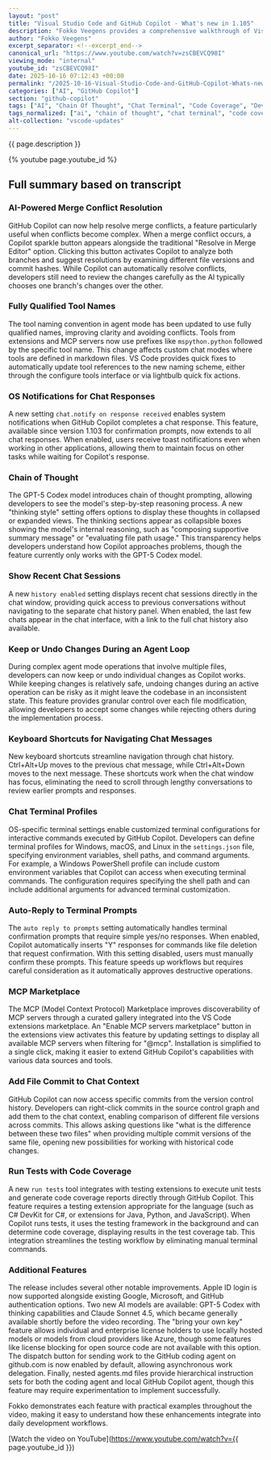 ```yaml
---
layout: "post"
title: "Visual Studio Code and GitHub Copilot - What's new in 1.105"
description: "Fokko Veegens provides a comprehensive walkthrough of Visual Studio Code 1.105, released in October 2025, highlighting significant enhancements to GitHub Copilot integration and developer productivity tools. The release introduces AI-powered assistance for complex workflows, improved terminal integration, and enhanced code testing capabilities."
author: "Fokko Veegens"
excerpt_separator: <!--excerpt_end-->
canonical_url: "https://www.youtube.com/watch?v=zsCBEVCQ98I"
viewing_mode: "internal"
youtube_id: "zsCBEVCQ98I"
date: 2025-10-16 07:12:43 +00:00
permalink: "/2025-10-16-Visual-Studio-Code-and-GitHub-Copilot-Whats-new-in-1105.html"
categories: ["AI", "GitHub Copilot"]
section: "github-copilot"
tags: ["AI", "Chain Of Thought", "Chat Terminal", "Code Coverage", "Developer Tools", "GitHub Copilot", "MCP Marketplace", "Merge Conflicts", "Productivity", "Terminal Profiles", "Videos", "VS Code", "VS Code 1.105"]
tags_normalized: ["ai", "chain of thought", "chat terminal", "code coverage", "developer tools", "github copilot", "mcp marketplace", "merge conflicts", "productivity", "terminal profiles", "videos", "vs code", "vs code 1dot105"]
alt-collection: "vscode-updates"
---
```


{{ page.description }}<!--excerpt_end-->

{% youtube page.youtube_id %}

## Full summary based on transcript

### AI-Powered Merge Conflict Resolution

GitHub Copilot can now help resolve merge conflicts, a feature particularly useful when conflicts become complex. When a merge conflict occurs, a Copilot sparkle button appears alongside the traditional "Resolve in Merge Editor" option. Clicking this button activates Copilot to analyze both branches and suggest resolutions by examining different file versions and commit hashes. While Copilot can automatically resolve conflicts, developers still need to review the changes carefully as the AI typically chooses one branch's changes over the other.

### Fully Qualified Tool Names

The tool naming convention in agent mode has been updated to use fully qualified names, improving clarity and avoiding conflicts. Tools from extensions and MCP servers now use prefixes like `mspython.python` followed by the specific tool name. This change affects custom chat modes where tools are defined in markdown files. VS Code provides quick fixes to automatically update tool references to the new naming scheme, either through the configure tools interface or via lightbulb quick fix actions.

### OS Notifications for Chat Responses

A new setting `chat.notify on response received` enables system notifications when GitHub Copilot completes a chat response. This feature, available since version 1.103 for confirmation prompts, now extends to all chat responses. When enabled, users receive toast notifications even when working in other applications, allowing them to maintain focus on other tasks while waiting for Copilot's response.

### Chain of Thought

The GPT-5 Codex model introduces chain of thought prompting, allowing developers to see the model's step-by-step reasoning process. A new "thinking style" setting offers options to display these thoughts in collapsed or expanded views. The thinking sections appear as collapsible boxes showing the model's internal reasoning, such as "composing supportive summary message" or "evaluating file path usage." This transparency helps developers understand how Copilot approaches problems, though the feature currently only works with the GPT-5 Codex model.

### Show Recent Chat Sessions

A new `history enabled` setting displays recent chat sessions directly in the chat window, providing quick access to previous conversations without navigating to the separate chat history panel. When enabled, the last few chats appear in the chat interface, with a link to the full chat history also available.

### Keep or Undo Changes During an Agent Loop

During complex agent mode operations that involve multiple files, developers can now keep or undo individual changes as Copilot works. While keeping changes is relatively safe, undoing changes during an active operation can be risky as it might leave the codebase in an inconsistent state. This feature provides granular control over each file modification, allowing developers to accept some changes while rejecting others during the implementation process.

### Keyboard Shortcuts for Navigating Chat Messages

New keyboard shortcuts streamline navigation through chat history. Ctrl+Alt+Up moves to the previous chat message, while Ctrl+Alt+Down moves to the next message. These shortcuts work when the chat window has focus, eliminating the need to scroll through lengthy conversations to review earlier prompts and responses.

### Chat Terminal Profiles

OS-specific terminal settings enable customized terminal configurations for interactive commands executed by GitHub Copilot. Developers can define terminal profiles for Windows, macOS, and Linux in the `settings.json` file, specifying environment variables, shell paths, and command arguments. For example, a Windows PowerShell profile can include custom environment variables that Copilot can access when executing terminal commands. The configuration requires specifying the shell path and can include additional arguments for advanced terminal customization.

### Auto-Reply to Terminal Prompts

The `auto reply to prompts` setting automatically handles terminal confirmation prompts that require simple yes/no responses. When enabled, Copilot automatically inserts "Y" responses for commands like file deletion that request confirmation. With this setting disabled, users must manually confirm these prompts. This feature speeds up workflows but requires careful consideration as it automatically approves destructive operations.

### MCP Marketplace

The MCP (Model Context Protocol) Marketplace improves discoverability of MCP servers through a curated gallery integrated into the VS Code extensions marketplace. An "Enable MCP servers marketplace" button in the extensions view activates this feature by updating settings to display all available MCP servers when filtering for "@mcp". Installation is simplified to a single click, making it easier to extend GitHub Copilot's capabilities with various data sources and tools.

### Add File Commit to Chat Context

GitHub Copilot can now access specific commits from the version control history. Developers can right-click commits in the source control graph and add them to the chat context, enabling comparison of different file versions across commits. This allows asking questions like "what is the difference between these two files" when providing multiple commit versions of the same file, opening new possibilities for working with historical code changes.

### Run Tests with Code Coverage

A new `run tests` tool integrates with testing extensions to execute unit tests and generate code coverage reports directly through GitHub Copilot. This feature requires a testing extension appropriate for the language (such as C# DevKit for C#, or extensions for Java, Python, and JavaScript). When Copilot runs tests, it uses the testing framework in the background and can determine code coverage, displaying results in the test coverage tab. This integration streamlines the testing workflow by eliminating manual terminal commands.

### Additional Features

The release includes several other notable improvements. Apple ID login is now supported alongside existing Google, Microsoft, and GitHub authentication options. Two new AI models are available: GPT-5 Codex with thinking capabilities and Claude Sonnet 4.5, which became generally available shortly before the video recording. The "bring your own key" feature allows individual and enterprise license holders to use locally hosted models or models from cloud providers like Azure, though some features like license blocking for open source code are not available with this option. The dispatch button for sending work to the GitHub coding agent on github.com is now enabled by default, allowing asynchronous work delegation. Finally, nested agents.md files provide hierarchical instruction sets for both the coding agent and local GitHub Copilot agent, though this feature may require experimentation to implement successfully.

Fokko demonstrates each feature with practical examples throughout the video, making it easy to understand how these enhancements integrate into daily development workflows.

[Watch the video on YouTube](https://www.youtube.com/watch?v={{ page.youtube_id }})
